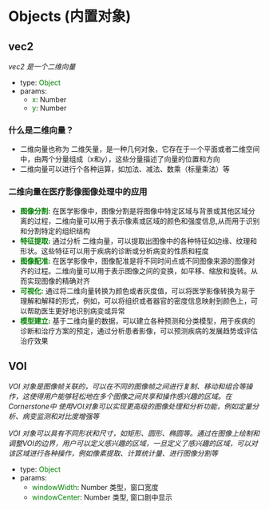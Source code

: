 # Objects (内置对象)

## vec2 
*vec2 是一个二维向量*
* type: <font color=green>Object</font>
* params: 
    * <font color=green>x</font>: Number
    * <font color=green>y</font>: Number

### 什么是二维向量？
* 二维向量也称为 二维矢量，是一种几何对象，它存在于一个平面或者二维空间中，由两个分量组成（x和y），这些分量描述了向量的位置和方向
* 二维向量可以进行个各种运算，如加法、减法、数乘（标量乘法）等

### 二维向量在医疗影像图像处理中的应用
* **<font color=green>图像分割:</font>** 在医学影像中，图像分割是将图像中特定区域与背景或其他区域分离的过程，二维向量可以用于表示像素或区域的颜色和强度信息,从而用于识别和分割特定的组织结构
* **<font color=green>特征提取:</font>** 通过分析 二维向量，可以提取出图像中的各种特征如边缘、纹理和形状。这些特征可以用于疾病的诊断或分析病变的性质和程度
* **<font color=green>图像配准:</font>** 在医学影像中，图像配准是将不同时间点或不同图像来源的图像对齐的过程。二维向量可以用于表示图像之间的变换，如平移、缩放和旋转。从而实现图像的精确对齐
* **<font color=green>可视化:</font>** 通过将二维向量转换为颜色或者灰度值，可以将医学影像转换为易于理解和解释的形式，例如，可以将组织或者器官的密度信息映射到颜色上，可以帮助医生更好地识别病变或异常
* **<font color=green>模型建立:</font>** 基于二维向量的数据，可以建立各种预测和分类模型，用于疾病的诊断和治疗方案的预定，通过分析患者影像，可以预测疾病的发展趋势或评估治疗效果


## VOI
*VOI 对象是图像帧关联的，可以在不同的图像帧之间进行复制、移动和组合等操作，这使得用户能够轻松地在多个图像之间共享和操作感兴趣的区域。在Cornerstone中 使用VOI对象可以实现更高级的图像处理和分析功能，例如定量分析、病变监测和对比度增强等*

*VOI 对象可以具有不同形状和尺寸，如矩形、圆形、椭圆等。通过在图像上绘制和调整VOI的边界，用户可以定义感兴趣的区域，一旦定义了感兴趣的区域，可以对该区域进行各种操作，例如像素提取、计算统计量、进行图像分割等*
* type: <font color=green>Object</font>
* params: 
    * <font color=green>windowWidth</font>: Number 类型，窗口宽度
    * <font color=green>windowCenter</font>: Number 类型, 窗口剧中显示


